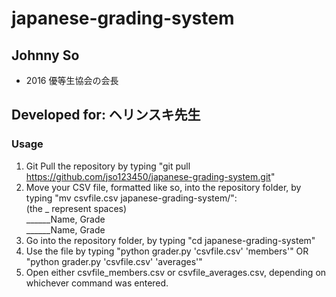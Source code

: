 # japanese-grading-system

## Johnny So
- 2016 優等生協会の会長

## Developed for: ヘリンスキ先生

### Usage
1) Git Pull the repository by typing "git pull https://github.com/jso123450/japanese-grading-system.git"  
2) Move your CSV file, formatted like so, into the repository folder, by typing "mv csvfile.csv japanese-grading-system/":    
(the _ represent spaces)    
______Name, Grade  
______Name, Grade
3) Go into the repository folder, by typing "cd japanese-grading-system"  
4) Use the file by typing "python grader.py 'csvfile.csv' 'members'" OR "python grader.py 'csvfile.csv' 'averages'"  
5) Open either csvfile_members.csv or csvfile_averages.csv, depending on whichever command was entered.
